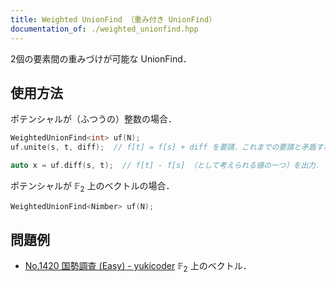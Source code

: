 ```yaml
---
title: Weighted UnionFind （重み付き UnionFind）
documentation_of: ./weighted_unionfind.hpp
---
```


2個の要素間の重みづけが可能な UnionFind．

## 使用方法

ポテンシャルが（ふつうの）整数の場合．

```cpp
WeightedUnionFind<int> uf(N);
uf.unite(s, t, diff);  // f[t] = f[s] + diff を要請．これまでの要請と矛盾すれば false を返す．

auto x = uf.diff(s, t);  // f[t] - f[s] （として考えられる値の一つ）を出力．
```

ポテンシャルが $\mathbb{F}_{2}$ 上のベクトルの場合．

```cpp
WeightedUnionFind<Nimber> uf(N);
```

## 問題例

- [No.1420 国勢調査 (Easy) - yukicoder](https://yukicoder.me/problems/no/1420) $\mathbb{F}_2$ 上のベクトル．
